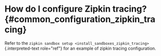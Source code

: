 How do I configure Zipkin tracing? {#common_configuration_zipkin_tracing}
==================================

Refer to the
`zipkin sandbox setup <install_sandboxes_zipkin_tracing>`{.interpreted-text
role="ref"} for an example of zipkin tracing configuration.
